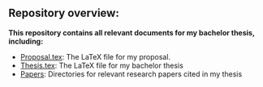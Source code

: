 ## Repository overview:

**This repository contains all relevant documents for my bachelor thesis, including:**

- [Proposal.tex](https://github.com/annafreidl/Bachelorarbeit/blob/main/documents/proposal/thesis_proposal.tex): The LaTeX file for my proposal.
- [Thesis.tex](https://github.com/annafreidl/Bachelorarbeit/blob/main/documents/thesis/main.tex): The LaTeX file for my bachelor thesis
- [Papers](https://github.com/annafreidl/Bachelorarbeit/tree/main/documents/papers): Directories for relevant research papers cited in my thesis

